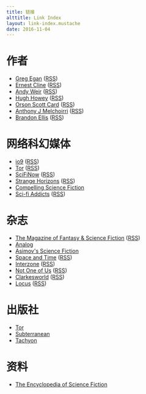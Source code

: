 ```yaml
---
title: 链接
alttitle: Link Index
layout: link-index.mustache
date: 2016-11-04
---
```


# 作者

- [Greg Egan](http://gregegan.net) ([RSS](http://gregegan.customer.netspace.net.au/feed.rss))
- [Ernest Cline](http://www.ernestcline.com/) ([RSS](http://www.ernestcline.com/blog/feed/))
- [Andy Weir](http://www.galactanet.com/writing.html) ([RSS](http://www.galactanet.com/feed.xml))
- [Hugh Howey](http://www.hughhowey.com/) ([RSS](http://www.hughhowey.com/feed/))
- [Orson Scott Card](http://www.hatrack.com/) ([RSS](http://www.hatrack.com/feed.xml))
- [Anthony J Melchoirri](http://anthonyjmelchiorri.com/) ([RSS](http://anthonyjmelchiorri.com/?feed=rss2))
- [Brandon Ellis](http://brandon-ellis.com/) ([RSS](http://brandon-ellis.com/feed/))

# 网络科幻媒体

- [io9](https://io9.gizmodo.com) ([RSS](http://feeds.gawker.com/io9/full))
- [Tor](https://www.tor.com) ([RSS](https://www.tor.com/feed/))
- [SciFiNow](https://www.scifinow.co.uk/) ([RSS](https://www.scifinow.co.uk/feed/))
- [Strange Horizons](http://www.strangehorizons.com/) ([RSS](http://strangehorizons.com/feed/))
- [Compelling Science Fiction](http://compellingsciencefiction.com/)
- [Sci-fi Addicts](http://scifiaddicts.com/) ([RSS](http://scifiaddicts.com/feed/))

# 杂志

- [The Magazine of Fantasy & Science Fiction](https://www.sfsite.com/fsf/) ([RSS](https://www.sfsite.com/fsf/blog/feed/))
- [Analog](https://www.analogsf.com/)
- [Asimov's Science Fiction](http://www.asimovs.com/)
- [Space and Time](http://www.spaceandtimemagazine.com/) ([RSS](http://www.spaceandtimemagazine.com/feed/))
- [Interzone](http://ttapress.com/interzone/) ([RSS](http://ttapress.com/interzone/feed/))
- [Not One of Us](https://not-one-of-us.pub/) ([RSS](https://not-one-of-us.pub/feed/))
- [Clarkesworld](http://clarkesworldmagazine.com/) ([RSS](http://clarkesworldmagazine.com/feed/))
- [Locus](http://www.locusmag.com/index.php) ([RSS](http://www.locusmag.com/News/feed/))

# 出版社

- [Tor](http://publishing.tor.com)
- [Subterranean](http://subterraneanpress.com/)
- [Tachyon](https://tachyonpublications.com/)

# 资料

- [The Encyclopedia of Science Fiction](http://www.sf-encyclopedia.com/)
